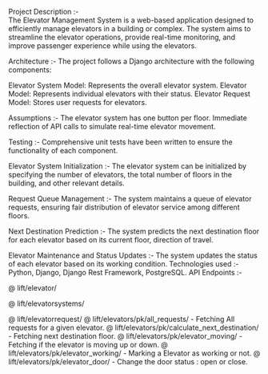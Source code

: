 Project Description   :-  
The Elevator Management System is a web-based application designed to efficiently manage elevators in a building or complex. The system aims to streamline the elevator operations, provide real-time monitoring, and improve passenger experience while using the elevators.

Architecture   :-
The project follows a Django architecture with the following components:

Elevator System Model: Represents the overall elevator system.
Elevator Model: Represents individual elevators with their status.
Elevator Request Model: Stores user requests for elevators.

Assumptions   :-
The elevator system has one button per floor.
Immediate reflection of API calls to simulate real-time elevator movement.

Testing   :-
Comprehensive unit tests have been written to ensure the functionality of each component. 

Elevator System Initialization   :-
The elevator system can be initialized by specifying the number of elevators, the total number of floors in the building, and other relevant details.

Request Queue Management   :-
The system maintains a queue of elevator requests, ensuring fair distribution of elevator service among different floors.

Next Destination Prediction   :-
The system predicts the next destination floor for each elevator based on its current floor, direction of travel.

Elevator Maintenance and Status Updates   :-
The system updates the status of each elevator based on its working condition.
Technologies used   :-  
Python, Django, Django Rest Framework, PostgreSQL.
API Endpoints   :-

@ lift/elevator/

@ lift/elevatorsystems/

@ lift/elevatorrequest/
@ lift/elevators/pk/all_requests/   -   Fetching All requests for a given elevator.
@ lift/elevators/pk/calculate_next_destination/   -   Fetching next destination floor.
@ lift/elevators/pk/elevator_moving/   -   Fetching if the elevator is moving up or down.
@ lift/elevators/pk/elevator_working/   -   Marking a Elevator as working or not.
@ lift/elevators/pk/elevator_door/   -   Change the door status : open or close.

